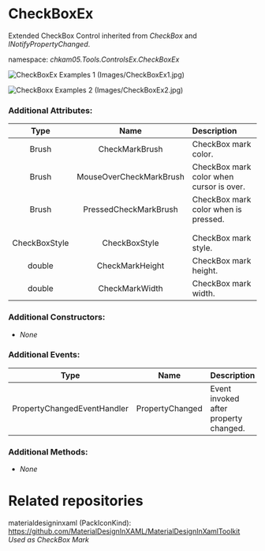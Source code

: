 # CheckBoxEx
Extended CheckBox Control inherited from _CheckBox_ and _INotifyPropertyChanged_.  

namespace: _chkam05.Tools.ControlsEx.CheckBoxEx_  

![CheckBoxEx Examples 1 (Images/CheckBoxEx1.jpg)](../Images/CheckBoxEx1.jpg)  

![CheckBoxx Examples 2 (Images/CheckBoxEx2.jpg)](../Images/CheckBoxEx2.jpg)  

### Additional Attributes:

| Type   | Name                    | Description |
|:------:|:-----------------------:|:------------|
| Brush  | CheckMarkBrush          | CheckBox mark color. |
| Brush  | MouseOverCheckMarkBrush | CheckBox mark color when cursor is over. |
| Brush  | PressedCheckMarkBrush   | CheckBox mark color when is pressed. |
|||
|||
| CheckBoxStyle | CheckBoxStyle   | CheckBox mark style. |
| double        | CheckMarkHeight | CheckBox mark height. | 
| double        | CheckMarkWidth  | CheckBox mark width. | 

### Additional Constructors: 

- _None_  

### Additional Events: 

| Type                        | Name             | Description                            |
|:---------------------------:|:----------------:|:---------------------------------------|
| PropertyChangedEventHandler | PropertyChanged  | Event invoked after property changed. |

### Additional Methods: 

- _None_  


# Related repositories 

materialdesigninxaml (PackIconKind): https://github.com/MaterialDesignInXAML/MaterialDesignInXamlToolkit  
_Used as CheckBox Mark_
